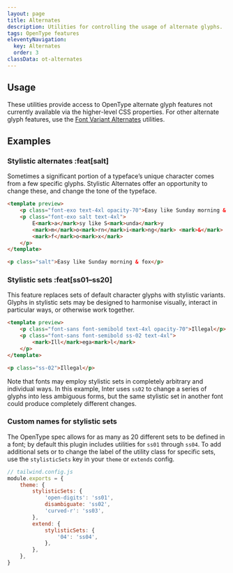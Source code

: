 ```yaml
---
layout: page
title: Alternates
description: Utilities for controlling the usage of alternate glyphs.
tags: OpenType features
eleventyNavigation:
  key: Alternates
  order: 3
classData: ot-alternates
---
```


## Usage

These utilities provide access to OpenType alternate glyph features not currently available via the higher-level CSS properties. For other alternate glyph features, use the [Font Variant Alternates](/font-variant-alternates) utilities.

## Examples

### Stylistic alternates :feat[salt]

Sometimes a significant portion of a typeface’s unique character comes from a few specific glyphs. Stylistic Alternates offer an opportunity to change these, and change the tone of the typeface.

```html /salt/
<template preview>
	<p class="font-exo text-4xl opacity-70">Easy like Sunday morning & fox</p>
	<p class="font-exo salt text-4xl">
		E<mark>a</mark>sy like S<mark>unda</mark>y
		<mark>m</mark>o<mark>rn</mark>i<mark>ng</mark> <mark>&</mark>
		<mark>f</mark>o<mark>x</mark>
	</p>
</template>

<p class="salt">Easy like Sunday morning & fox</p>
```

### Stylistic sets :feat[ss01–ss20]

This feature replaces sets of default character glyphs with stylistic variants. Glyphs in stylistic sets may be designed to harmonise visually, interact in particular ways, or otherwise work together.

```html /ss-02/
<template preview>
	<p class="font-sans font-semibold text-4xl opacity-70">Illegal</p>
	<p class="font-sans font-semibold ss-02 text-4xl">
		<mark>Ill</mark>ega<mark>l</mark>
	</p>
</template>

<p class="ss-02">Illegal</p>
```

Note that fonts may employ stylistic sets in completely arbitrary and individual ways. In this example, Inter uses `ss02` to change a series of glyphs into less ambiguous forms, but the same stylistic set in another font could produce completely different changes.

### Custom names for stylistic sets

The OpenType spec allows for as many as 20 different sets to be defined in a font; by default this plugin includes utilities for `ss01` through `ss04`. To add additional sets or to change the label of the utility class for specific sets, use the `stylisticSets` key in your `theme` or `extends` config.

```js
// tailwind.config.js
module.exports = {
	theme: {
		stylisticSets: {
			'open-digits': 'ss01',
			disambiguate: 'ss02',
			'curved-r': 'ss03',
		},
		extend: {
			stylisticSets: {
				'04': 'ss04',
			},
		},
	},
}
```
